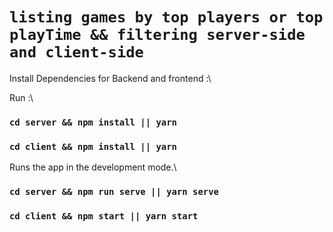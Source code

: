 # `listing games by top players or top playTime && filtering server-side and client-side`

Install Dependencies for Backend and frontend :\

Run :\
### `cd server && npm install || yarn`
### `cd client && npm install || yarn`

Runs the app in the development mode.\

### `cd server && npm run serve || yarn serve`
### `cd client && npm start || yarn start`
